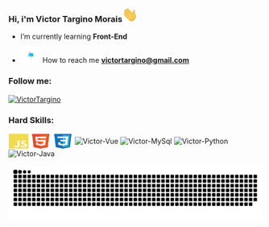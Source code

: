### Hi, i'm Victor Targino Morais<img alt="Victo-Hello" height="30" src="https://github.com/victortarg/victortarg/blob/main/Hey!.gif"/>

- I’m currently learning **Front-End**

- <img alt="Victo-Hello" height="30" src="https://github.com/victortarg/victortarg/blob/main/gifEmail.gif"/> How to reach me **victortargino@gmail.com**

<!-- informações do perfil, os commits gerais. Botar quando tiver mais commits
 <div style="display: inline_block">
  <a href="https://github.com/victortarg">
  <img height="180em" src="https://github-readme-stats.vercel.app/api?username=victortarg&show_icons=true&theme=dark&include_all_commits=true&count_private=true"/>
  <img height="180em" src="https://github-readme-stats.vercel.app/api/top-langs/?username=victortarg&layout=compact&langs_count=7&theme=dark"/>
</div>
-->

<div style="display: inline_block">
  <h3>Follow me:</h3>
   <a href="https://linkedin.com/in/victor-targino-83564024b" target="new">
    <img align="center" src="https://raw.githubusercontent.com/rahuldkjain/github-profile-readme-generator/master/src/images/icons/Social/linked-in-alt.svg"  alt="VictorTargino" height="30" width="40" />
   </a>
</div>
  
<div style="display: inline_block">
  <h3>Hard Skills:</h3>
  <img align="center" alt="Victor-Js" height="30" width="40" src="https://raw.githubusercontent.com/devicons/devicon/master/icons/javascript/javascript-plain.svg">
  <img align="center" alt="Victor-HTML" height="30" width="40" src="https://raw.githubusercontent.com/devicons/devicon/master/icons/html5/html5-original.svg">
  <img align="center" alt="Victor-CSS" height="30" width="40" src="https://raw.githubusercontent.com/devicons/devicon/master/icons/css3/css3-original.svg">
  <img align="center" alt="Victor-Vue" height="30" width="40" src="https://cdn.jsdelivr.net/gh/devicons/devicon@latest/icons/vuejs/vuejs-original.svg">
  <img align="center" alt="Victor-MySql" height="30" width="40" src="https://cdn.jsdelivr.net/gh/devicons/devicon/icons/mysql/mysql-original.svg">
  <img align="center" alt="Victor-Python" height="30" width="40" src="https://cdn.jsdelivr.net/gh/devicons/devicon/icons/python/python-original.svg">
  <img align="center" alt="Victor-Java" height="30" width="40" src="https://cdn.jsdelivr.net/gh/devicons/devicon/icons/java/java-original.svg" >
</div>

![Snake animation](https://github.com/victortarg/victortarg/blob/output/github-contribution-grid-snake.svg)

